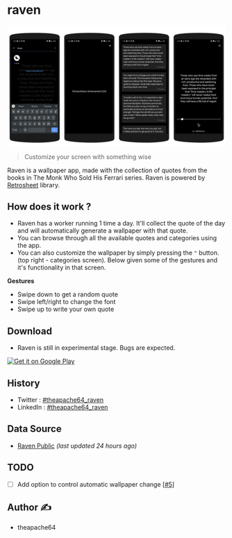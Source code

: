 # raven
![](montage.png)

> Customize your screen with something wise

Raven is a wallpaper app, made with the collection of quotes from the books in The Monk Who Sold His Ferrari series.
Raven is powered by [Retrosheet](https://github.com/theapache64/retrosheet) library. 

## How does it work ?

- Raven has a worker running 1 time a day. It'll collect the quote of the day and will automatically generate a wallpaper with that quote. 
- You can browse through all the available quotes and categories using the app. 
- You can also customize the wallpaper by simply pressing the `"` button. (top right - categories screen).
 Below given some of the gestures and it's functionality in that screen.

**Gestures**

- Swipe down to get a random quote
- Swipe left/right to change the font
- Swipe up to write your own quote

## Download 

- Raven is still in experimental stage. Bugs are expected.

<a href="https://play.google.com/store/apps/details?id=com.theapache64.raven"><img alt="Get it on Google Play" src="https://play.google.com/intl/en_us/badges/images/generic/en_badge_web_generic.png" width="200px"/></a>

## History

- Twitter : [#theapache64_raven](https://twitter.com/hashtag/theapache64_raven?src=hashtag_click)
- LinkedIn : [#theapache64_raven](https://www.linkedin.com/feed/hashtag/?keywords=theapache64_raven)

## Data Source

- [Raven Public](https://docs.google.com/spreadsheets/d/1eDOjClNJGgrROftn9zW69WKNOnQVor_zrF8yo0v5KGs/edit?usp=sharing) *(last updated 24 hours ago)*

## TODO

- [ ] Add option to control automatic wallpaper change [[#5](https://github.com/theapache64/raven/issues/5)] 

## Author :writing_hand: 

- theapache64
